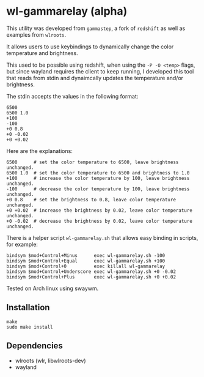 # wl-gammarelay (alpha)

This utility was developed from `gammastep`, a fork of `redshift` as well
as examples from `wlroots`.

It allows users to use keybindings to dynamically change the color temperature
and brightness.

This used to be possible using redshift, when using the `-P -O <temp>` flags,
but since wayland requires the client to keep running, I developed this tool
that reads from stdin and dynaimcally updates the temperature and/or
brightness.

The stdin accepts the values in the following format:

```
6500
6500 1.0
+100
-100
+0 0.8
+0 -0.02
+0 +0.02
```

Here are the explanations:

```
6500      # set the color temperature to 6500, leave brightness unchanged.
6500 1.0  # set the color temperature to 6500 and brightness to 1.0
+100      # increase the color temperature by 100, leave brightness unchanged.
-100      # decrease the color temperature by 100, leave brightness unchanged.
+0 0.8    # set the brightness to 0.8, leave color temperature unchanged.
+0 +0.02  # increase the brightness by 0.02, leave color temperature unchanged.
+0 -0.02  # decrease the brightness by 0.02, leave color temperature unchanged.
```

There is a helper script `wl-gammarelay.sh` that allows easy binding in
scripts, for example:

```
bindsym $mod+Control+Minus      exec wl-gammarelay.sh -100
bindsym $mod+Control+Equal      exec wl-gammarelay.sh +100
bindsym $mod+Control+0          exec killall wl-gammarelay
bindsym $mod+Control+Underscore exec wl-gammarelay.sh +0 -0.02
bindsym $mod+Control+Plus       exec wl-gammarelay.sh +0 +0.02
```

Tested on Arch linux using swaywm.

## Installation

```
make
sudo make install
```

## Dependencies

- wlroots (wlr, libwlroots-dev)
- wayland
